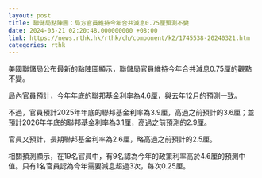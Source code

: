 ```yaml
---
layout: post
title: 聯儲局點陣圖：局方官員維持今年合共減息0.75厘預測不變
date: 2024-03-21 02:20:48.000000000 +08:00
link: https://news.rthk.hk/rthk/ch/component/k2/1745538-20240321.htm
categories: rthk
---
```


美國聯儲局公布最新的點陣圖顯示，聯儲局官員維持今年合共減息0.75厘的觀點不變。

局內官員預計，今年年底的聯邦基金利率為4.6厘，與去年12月的預測一致。

不過，官員預計2025年年底的聯邦基金利率為3.9厘，高過之前預計的3.6厘；並預計2026年年底的聯邦基金利率為3.1厘，高過之前預測的2.9厘。

官員又預計，長期聯邦基金利率為2.6厘，略高過之前預計的2.5厘。

相關預測顯示，在19名官員中，有9名認為今年的政策利率高於4.6厘的預測中值。只有1名官員認為今年需要減息超過3次，每次0.25厘。
